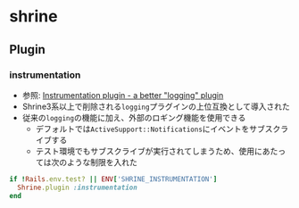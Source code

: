 # shrine
## Plugin
### instrumentation
- 参照: [Instrumentation plugin - a better "logging" plugin](https://github.com/shrinerb/shrine/issues/387)
- Shrine3系以上で削除される`logging`プラグインの上位互換として導入された
- 従来の`logging`の機能に加え、外部のロギング機能を使用できる
  - デフォルトでは`ActiveSupport::Notifications`にイベントをサブスクライブする
  - テスト環境でもサブスクライブが実行されてしまうため、使用にあたっては次のような制限を入れた
```ruby
if !Rails.env.test? || ENV['SHRINE_INSTRUMENTATION']
  Shrine.plugin :instrumentation
end
```
